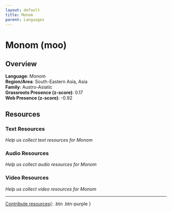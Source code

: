 ```yaml
---
layout: default
title: Monom
parent: Languages
---
```


# Monom (moo)

## Overview

**Language**: Monom  
**Region/Area**: South-Eastern Asia, Asia  
**Family**: Austro-Asiatic  
**Grassroots Presence (z-score)**: 0.17  
**Web Presence (z-score)**: -0.92  

## Resources

### Text Resources
*Help us collect text resources for Monom*

### Audio Resources
*Help us collect audio resources for Monom*

### Video Resources
*Help us collect video resources for Monom*

---

[Contribute resources](https://forms.office.com/e/1SfLJx3u1r){: .btn .btn-purple }
